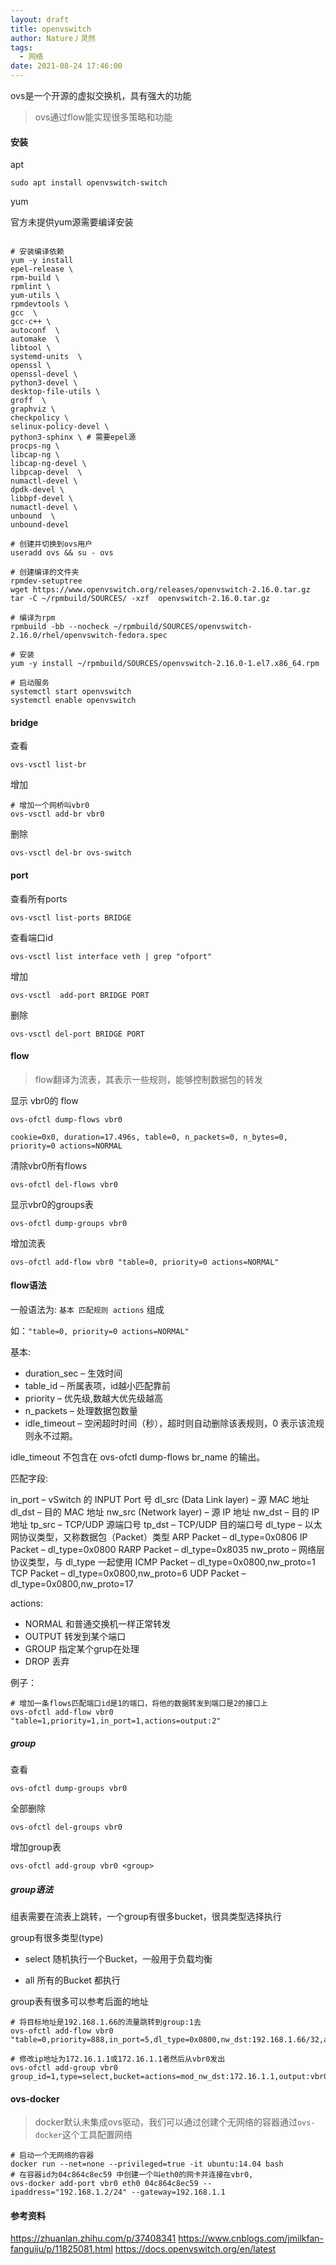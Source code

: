```yaml
---
layout: draft
title: openvswitch
author: Nature丿灵然
tags:
  - 网络
date: 2021-08-24 17:46:00
---
```

ovs是一个开源的虚拟交换机，具有强大的功能

<!--more-->

> ovs通过flow能实现很多策略和功能

#### 安装

apt

```shell
sudo apt install openvswitch-switch 
```

yum

官方未提供yum源需要编译安装

```shell

# 安装编译依赖
yum -y install 
epel-release \
rpm-build \
rpmlint \
yum-utils \
rpmdevtools \
gcc  \
gcc-c++ \
autoconf  \
automake  \
libtool \
systemd-units  \
openssl \
openssl-devel \
python3-devel \
desktop-file-utils \
groff  \
graphviz \
checkpolicy \
selinux-policy-devel \
python3-sphinx \ # 需要epel源
procps-ng \
libcap-ng \
libcap-ng-devel \
libpcap-devel  \
numactl-devel \
dpdk-devel \
libbpf-devel \
numactl-devel \
unbound  \
unbound-devel

# 创建并切换到ovs用户
useradd ovs && su - ovs 

# 创建编译的文件夹
rpmdev-setuptree
wget https://www.openvswitch.org/releases/openvswitch-2.16.0.tar.gz
tar -C ~/rpmbuild/SOURCES/ -xzf  openvswitch-2.16.0.tar.gz

# 编译为rpm
rpmbuild -bb --nocheck ~/rpmbuild/SOURCES/openvswitch-2.16.0/rhel/openvswitch-fedora.spec

# 安装
yum -y install ~/rpmbuild/SOURCES/openvswitch-2.16.0-1.el7.x86_64.rpm

# 启动服务
systemctl start openvswitch
systemctl enable openvswitch
```

#### bridge

查看

```shell
ovs-vsctl list-br
```

增加

```shell
# 增加一个网桥叫vbr0
ovs-vsctl add-br vbr0
```

删除

```shell
ovs-vsctl del-br ovs-switch
```

#### port

查看所有ports

```shell
ovs-vsctl list-ports BRIDGE
```

查看端口id

```shell
ovs-vsctl list interface veth | grep "ofport"
```

增加

```shell
ovs-vsctl  add-port BRIDGE PORT
```

删除

```shell
ovs-vsctl del-port BRIDGE PORT
```

#### flow

> flow翻译为流表，其表示一些规则，能够控制数据包的转发

显示 vbr0的 flow

```shell
ovs-ofctl dump-flows vbr0

cookie=0x0, duration=17.496s, table=0, n_packets=0, n_bytes=0, priority=0 actions=NORMAL
```

清除vbr0所有flows

```shell
ovs-ofctl del-flows vbr0
```

显示vbr0的groups表

```shell
ovs-ofctl dump-groups vbr0
```

增加流表

```shell
ovs-ofctl add-flow vbr0 "table=0, priority=0 actions=NORMAL"
```

#### flow语法

一般语法为: `基本 匹配规则 actions` 组成

如：`"table=0, priority=0 actions=NORMAL"`

基本:

- duration_sec – 生效时间
- table_id – 所属表项，id越小匹配靠前
- priority – 优先级,数越大优先级越高
- n_packets – 处理数据包数量
- idle_timeout – 空闲超时时间（秒），超时则自动删除该表规则，0 表示该流规则永不过期。

idle_timeout 不包含在 ovs-ofctl dump-flows br_name 的输出。

匹配字段:

in_port – vSwitch 的 INPUT Port 号
dl_src (Data Link layer) – 源 MAC 地址
dl_dst – 目的 MAC 地址
nw_src (Network layer) – 源 IP 地址
nw_dst – 目的 IP 地址
tp_src – TCP/UDP 源端口号
tp_dst – TCP/UDP 目的端口号
dl_type – 以太网协议类型，又称数据包（Packet）类型
ARP Packet – dl_type=0x0806
IP Packet – dl_type=0x0800
RARP Packet – dl_type=0x8035
nw_proto – 网络层协议类型，与 dl_type 一起使用
ICMP Packet – dl_type=0x0800,nw_proto=1
TCP Packet – dl_type=0x0800,nw_proto=6
UDP Packet – dl_type=0x0800,nw_proto=17

actions:

- NORMAL 和普通交换机一样正常转发
- OUTPUT 转发到某个端口
- GROUP 指定某个grup在处理
- DROP 丢弃

例子：

```shell
# 增加一条flows匹配端口id是1的端口，将他的数据转发到端口是2的接口上
ovs-ofctl add-flow vbr0 "table=1,priority=1,in_port=1,actions=output:2"
```

##### group

查看

```shell
ovs-ofctl dump-groups vbr0
```

全部删除

```shll
ovs-ofctl del-groups vbr0
```

增加group表

```shell
ovs-ofctl add-group vbr0 <group>
```

##### group语法

组表需要在流表上跳转，一个group有很多bucket，很具类型选择执行

group有很多类型(type)

- select 随机执行一个Bucket，一般用于负载均衡

- all 所有的Bucket 都执行

group表有很多可以参考后面的地址

```shell
# 将目标地址是192.168.1.66的流量跳转到group:1去
ovs-ofctl add-flow vbr0 "table=0,priority=888,in_port=5,dl_type=0x0800,nw_dst:192.168.1.66/32,actions=group:1"

# 修改ip地址为172.16.1.1或172.16.1.1者然后从vbr0发出
ovs-ofctl add-group vbr0 group_id=1,type=select,bucket=actions=mod_nw_dst:172.16.1.1,output:vbr0,bucket=actions=mod_nw_dst:172.16.1..2,output:vbr0
```

#### ovs-docker

> docker默认未集成ovs驱动，我们可以通过创建个无网络的容器通过`ovs-docker`这个工具配置网络

```shell
# 启动一个无网络的容器
docker run --net=none --privileged=true -it ubuntu:14.04 bash
# 在容器id为04c864c8ec59 中创建一个叫eth0的网卡并连接在vbr0,
ovs-docker add-port vbr0 eth0 04c864c8ec59 --ipaddress="192.168.1.2/24" --gateway=192.168.1.1

```

#### 参考资料

<https://zhuanlan.zhihu.com/p/37408341>
<https://www.cnblogs.com/jmilkfan-fanguiju/p/11825081.html>
<https://docs.openvswitch.org/en/latest>
